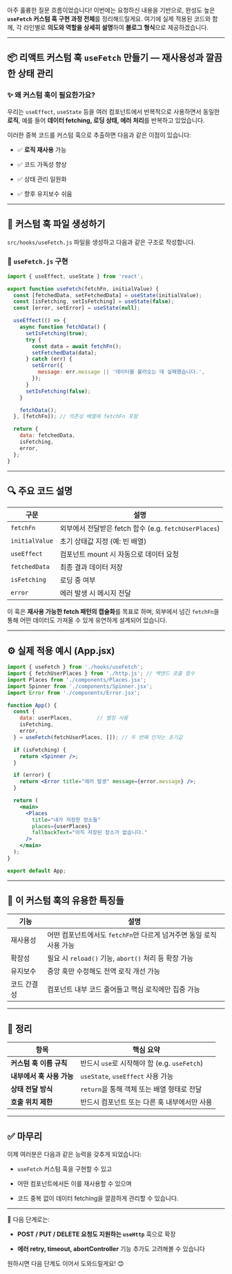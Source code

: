 아주 훌륭한 질문 흐름이었습니다! 이번에는 요청하신 내용을 기반으로, 완성도 높은 **`useFetch` 커스텀 훅 구현 과정 전체**를 정리해드릴게요. 여기에 실제 적용된 코드와 함께, 각 라인별로 **의도와 역할을 상세히 설명**하여 **블로그 형식**으로 제공하겠습니다.

---

## 📦 리액트 커스텀 훅 `useFetch` 만들기 — 재사용성과 깔끔한 상태 관리

### ✨ 왜 커스텀 훅이 필요한가요?

우리는 `useEffect`, `useState` 등을 여러 컴포넌트에서 반복적으로 사용하면서 동일한 **로직**, 예를 들어 **데이터 fetching, 로딩 상태, 에러 처리**를 반복하고 있었습니다.

이러한 중복 코드를 커스텀 훅으로 추출하면 다음과 같은 이점이 있습니다:

- ✅ **로직 재사용** 가능
    
- ✅ 코드 가독성 향상
    
- ✅ 상태 관리 일원화
    
- ✅ 향후 유지보수 쉬움
    

---

## 🔨 커스텀 훅 파일 생성하기

`src/hooks/useFetch.js` 파일을 생성하고 다음과 같은 구조로 작성합니다.

### 🧩 `useFetch.js` 구현

```js
import { useEffect, useState } from 'react';

export function useFetch(fetchFn, initialValue) {
  const [fetchedData, setFetchedData] = useState(initialValue);
  const [isFetching, setIsFetching] = useState(false);
  const [error, setError] = useState(null);

  useEffect(() => {
    async function fetchData() {
      setIsFetching(true);
      try {
        const data = await fetchFn();
        setFetchedData(data);
      } catch (err) {
        setError({
          message: err.message || '데이터를 불러오는 데 실패했습니다.',
        });
      }
      setIsFetching(false);
    }

    fetchData();
  }, [fetchFn]); // 의존성 배열에 fetchFn 포함

  return {
    data: fetchedData,
    isFetching,
    error,
  };
}
```

---

## 🔍 주요 코드 설명

| 구문             | 설명                                          |
| -------------- | ------------------------------------------- |
| `fetchFn`      | 외부에서 전달받은 fetch 함수 (e.g. `fetchUserPlaces`) |
| `initialValue` | 초기 상태값 지정 (예: 빈 배열)                         |
| `useEffect`    | 컴포넌트 mount 시 자동으로 데이터 요청                    |
| `fetchedData`  | 최종 결과 데이터 저장                                |
| `isFetching`   | 로딩 중 여부                                     |
| `error`        | 에러 발생 시 메시지 전달                              |

이 훅은 **재사용 가능한 fetch 패턴의 캡슐화**를 목표로 하며, 외부에서 넘긴 `fetchFn`을 통해 어떤 데이터도 가져올 수 있게 유연하게 설계되어 있습니다.

---

## ⚙️ 실제 적용 예시 (App.jsx)

```jsx
import { useFetch } from './hooks/useFetch';
import { fetchUserPlaces } from './http.js'; // 백엔드 호출 함수
import Places from './components/Places.jsx';
import Spinner from './components/Spinner.jsx';
import Error from './components/Error.jsx';

function App() {
  const {
    data: userPlaces,        // 별칭 사용
    isFetching,
    error,
  } = useFetch(fetchUserPlaces, []); // 두 번째 인자는 초기값

  if (isFetching) {
    return <Spinner />;
  }

  if (error) {
    return <Error title="에러 발생" message={error.message} />;
  }

  return (
    <main>
      <Places
        title="내가 저장한 장소들"
        places={userPlaces}
        fallbackText="아직 저장된 장소가 없습니다."
      />
    </main>
  );
}

export default App;
```

---

## 🧠 이 커스텀 훅의 유용한 특징들

|기능|설명|
|---|---|
|재사용성|어떤 컴포넌트에서도 `fetchFn`만 다르게 넘겨주면 동일 로직 사용 가능|
|확장성|필요 시 `reload()` 기능, `abort()` 처리 등 확장 가능|
|유지보수|중앙 훅만 수정해도 전역 로직 개선 가능|
|코드 간결성|컴포넌트 내부 코드 줄어들고 핵심 로직에만 집중 가능|

---

## 🔁 정리

|항목|핵심 요약|
|---|---|
|**커스텀 훅 이름 규칙**|반드시 `use`로 시작해야 함 (e.g. `useFetch`)|
|**내부에서 훅 사용 가능**|`useState`, `useEffect` 사용 가능|
|**상태 전달 방식**|`return`을 통해 객체 또는 배열 형태로 전달|
|**호출 위치 제한**|반드시 컴포넌트 또는 다른 훅 내부에서만 사용|

---

## ✅ 마무리

이제 여러분은 다음과 같은 능력을 갖추게 되었습니다:

- `useFetch` 커스텀 훅을 구현할 수 있고
    
- 어떤 컴포넌트에서든 이를 재사용할 수 있으며
    
- 코드 중복 없이 데이터 fetching을 깔끔하게 관리할 수 있습니다.
    

---

🎯 다음 단계로는:

- **POST / PUT / DELETE 요청도 지원하는 `useHttp`** 훅으로 확장
    
- **에러 retry, timeout, abortController** 기능 추가도 고려해볼 수 있습니다
    

원하시면 다음 단계도 이어서 도와드릴게요! 😊